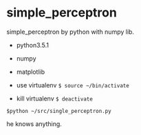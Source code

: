# simple_perceptron
simple_perceptron by python with numpy lib.

* python3.5.1
* numpy
* matplotlib

* use virtualenv
`$ source ~/bin/activate`
* kill virtualenv
`$ deactivate`

`$python ~/src/single_perceptron.py`

he knows anything.